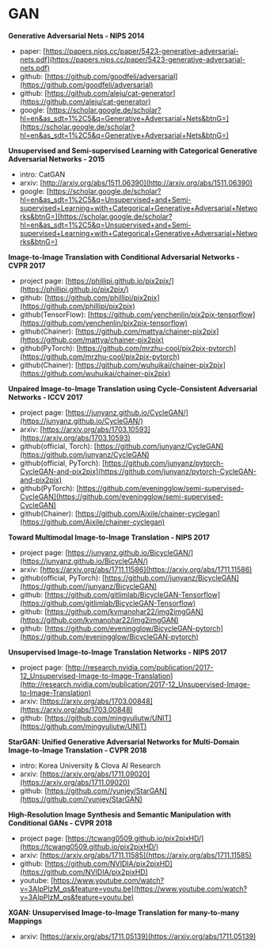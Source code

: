 # GAN

**Generative Adversarial Nets - NIPS 2014**

- paper: [https://papers.nips.cc/paper/5423-generative-adversarial-nets.pdf](https://papers.nips.cc/paper/5423-generative-adversarial-nets.pdf)
- github: [https://github.com/goodfeli/adversarial](https://github.com/goodfeli/adversarial)
- github: [https://github.com/aleju/cat-generator](https://github.com/aleju/cat-generator)
- google: [https://scholar.google.de/scholar?hl=en&as_sdt=1%2C5&q=Generative+Adversarial+Nets&btnG=](https://scholar.google.de/scholar?hl=en&as_sdt=1%2C5&q=Generative+Adversarial+Nets&btnG=)

**Unsupervised and Semi-supervised Learning with Categorical Generative Adversarial Networks - 2015**

- intro: CatGAN
- arxiv: [http://arxiv.org/abs/1511.06390](http://arxiv.org/abs/1511.06390)
- google: [https://scholar.google.de/scholar?hl=en&as_sdt=1%2C5&q=Unsupervised+and+Semi-supervised+Learning+with+Categorical+Generative+Adversarial+Networks&btnG=](https://scholar.google.de/scholar?hl=en&as_sdt=1%2C5&q=Unsupervised+and+Semi-supervised+Learning+with+Categorical+Generative+Adversarial+Networks&btnG=)


**Image-to-Image Translation with Conditional Adversarial Networks - CVPR 2017**

- project page: [https://phillipi.github.io/pix2pix/](https://phillipi.github.io/pix2pix/)
- github: [https://github.com/phillipi/pix2pix](https://github.com/phillipi/pix2pix)
- github(TensorFlow): [https://github.com/yenchenlin/pix2pix-tensorflow](https://github.com/yenchenlin/pix2pix-tensorflow)
- github(Chainer): [https://github.com/mattya/chainer-pix2pix](https://github.com/mattya/chainer-pix2pix)
- github(PyTorch): [https://github.com/mrzhu-cool/pix2pix-pytorch](https://github.com/mrzhu-cool/pix2pix-pytorch)
- github(Chainer): [https://github.com/wuhuikai/chainer-pix2pix](https://github.com/wuhuikai/chainer-pix2pix)

**Unpaired Image-to-Image Translation using Cycle-Consistent Adversarial Networks - ICCV 2017**

- project page: [https://junyanz.github.io/CycleGAN/](https://junyanz.github.io/CycleGAN/)
- arxiv: [https://arxiv.org/abs/1703.10593](https://arxiv.org/abs/1703.10593)
- github(official, Torch): [https://github.com/junyanz/CycleGAN](https://github.com/junyanz/CycleGAN)
- github(official, PyTorch): [https://github.com/junyanz/pytorch-CycleGAN-and-pix2pix](https://github.com/junyanz/pytorch-CycleGAN-and-pix2pix)
- github(PyTorch): [https://github.com/eveningglow/semi-supervised-CycleGAN](https://github.com/eveningglow/semi-supervised-CycleGAN)
- github(Chainer): [https://github.com/Aixile/chainer-cyclegan](https://github.com/Aixile/chainer-cyclegan)

**Toward Multimodal Image-to-Image Translation - NIPS 2017**

- project page: [https://junyanz.github.io/BicycleGAN/](https://junyanz.github.io/BicycleGAN/)
- arxiv: [https://arxiv.org/abs/1711.11586](https://arxiv.org/abs/1711.11586)
- github(official, PyTorch): [https://github.com//junyanz/BicycleGAN](https://github.com//junyanz/BicycleGAN)
- github: [https://github.com/gitlimlab/BicycleGAN-Tensorflow](https://github.com/gitlimlab/BicycleGAN-Tensorflow)
- github: [https://github.com/kvmanohar22/img2imgGAN](https://github.com/kvmanohar22/img2imgGAN)
- github: [https://github.com/eveningglow/BicycleGAN-pytorch](https://github.com/eveningglow/BicycleGAN-pytorch)

**Unsupervised Image-to-Image Translation Networks - NIPS 2017**

- project page: [http://research.nvidia.com/publication/2017-12_Unsupervised-Image-to-Image-Translation](http://research.nvidia.com/publication/2017-12_Unsupervised-Image-to-Image-Translation)
- arxiv: [https://arxiv.org/abs/1703.00848](https://arxiv.org/abs/1703.00848)
- github: [https://github.com/mingyuliutw/UNIT](https://github.com/mingyuliutw/UNIT)

**StarGAN: Unified Generative Adversarial Networks for Multi-Domain Image-to-Image Translation - CVPR 2018**

- intro: Korea University & Clova AI Research
- arxiv: [https://arxiv.org/abs/1711.09020](https://arxiv.org/abs/1711.09020)
- github: [https://github.com//yunjey/StarGAN](https://github.com//yunjey/StarGAN)

**High-Resolution Image Synthesis and Semantic Manipulation with Conditional GANs - CVPR 2018**

- project page: [https://tcwang0509.github.io/pix2pixHD/](https://tcwang0509.github.io/pix2pixHD/)
- arxiv: [https://arxiv.org/abs/1711.11585](https://arxiv.org/abs/1711.11585)
- github: [https://github.com/NVIDIA/pix2pixHD](https://github.com/NVIDIA/pix2pixHD)
- youtube: [https://www.youtube.com/watch?v=3AIpPlzM_qs&feature=youtu.be](https://www.youtube.com/watch?v=3AIpPlzM_qs&feature=youtu.be)


**XGAN: Unsupervised Image-to-Image Translation for many-to-many Mappings**

- arxiv: [https://arxiv.org/abs/1711.05139](https://arxiv.org/abs/1711.05139)

